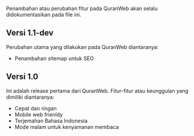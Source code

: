 Penambahan atau perubahan fitur pada QuranWeb akan selalu didokumentasikan pada file ini.

## Versi 1.1-dev

Perubahan utama yang dilakukan pada QuranWeb diantaranya:

* Penambahan sitemap untuk SEO

## Versi 1.0

Ini adalah release pertama dari QuranWeb. Fitur-fitur atau keunggulan yang dimiliki diantaranya:

* Cepat dan ringan
* Mobile web frienldy
* Terjemahan Bahasa Indonesia
* Mode malam untuk kenyamanan membaca